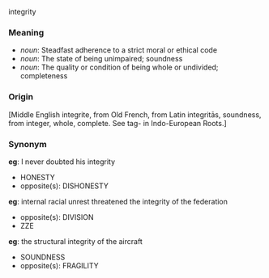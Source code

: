 integrity
### Meaning
+ _noun_: Steadfast adherence to a strict moral or ethical code
+ _noun_: The state of being unimpaired; soundness
+ _noun_: The quality or condition of being whole or undivided; completeness

### Origin

[Middle English integrite, from Old French, from Latin integritās, soundness, from integer, whole, complete. See tag- in Indo-European Roots.]

### Synonym

__eg__: I never doubted his integrity

+ HONESTY
+ opposite(s): DISHONESTY

__eg__: internal racial unrest threatened the integrity of the federation

+ opposite(s): DIVISION
+ ZZE

__eg__: the structural integrity of the aircraft

+ SOUNDNESS
+ opposite(s): FRAGILITY


